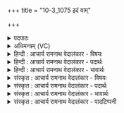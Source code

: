 +++
title = "10-3_1075 इदं वाम्"

+++
<details><summary>पदपाठः</summary>

इ꣣द꣢म्। वा꣣म्। मदिर꣢म्। म꣡धु꣢꣯। अ꣡धु꣢꣯क्षन्। अ꣡द्रि꣢꣯भिः। अ। द्रि꣣भिः। न꣡रः꣢꣯। इ꣡न्द्रा꣢꣯ग्नी। इ꣡न्द्र꣢꣯। अ꣣ग्नीइ꣡ति꣢। त꣡स्य꣢꣯। बो꣣धतम्। १०७५।
</details>

<details><summary>अधिमन्त्रम् (VC)</summary>

- इन्द्राग्नी
- श्यावाश्व आत्रेयः
- गायत्री
- षड्जः
</details>

<details><summary>हिन्दी : आचार्य रामनाथ वेदालंकार - विषयः</summary>

अगले मन्त्र में पुनः उन्हीं को सम्बोधन किया गया है।
</details>

<details><summary>हिन्दी : आचार्य रामनाथ वेदालंकार - पदार्थः</summary>

पदार्थान्वय -  हे (इन्द्राग्नी) जीवात्मा और प्राण एवं राजा और सेनापति ! (वाम्) आप दोनों को लक्ष्य करके (नरः) पुरुषार्थी मनुष्यों ने (अद्रिभिः) वाणीरूपी सिलबट्टों से (इदम्) इस (मदिरम्) आनन्दजनक एवं उत्साहजनक (मधु) मधुर वीर रस को (अधुक्षन्) दुहा है। आप दोनों (तस्य) उस वीररस को (बोधतम्) पीना जानो ॥३॥
</details>

<details><summary>हिन्दी : आचार्य रामनाथ वेदालंकार - भावार्थः</summary>

भावार्थ -  शरीर के अधिष्ठाता जीवात्मा, मन, प्राण आदि तथा राष्ट्र के अधिकारी राजा, सेनापति आदि में वीररस का संचार करके उनकी सहायता से सबको उत्कर्ष सिद्ध करना चाहिए ॥३॥ इस खण्ड में मित्र-वरुण-अर्यमा नामों से परमेश्वर-जीवात्मा-प्राण के विषय का, अन्तरात्मा के उद्बोधन का, परमात्मा से प्रार्थना का और इन्द्राग्नी नाम से जीवात्मा और प्राण एवं राजा और सेनापति के विषय का वर्णन होने से इस खण्ड की पूर्व खण्ड के साथ सङ्गति है ॥ सप्तम अध्याय में तृतीय खण्ड समाप्त ॥
</details>

<details><summary>संस्कृत : आचार्य रामनाथ वेदालंकार - विषयः</summary>

अथ पुनरपि तावेव सम्बोधयति।
</details>

<details><summary>संस्कृत : आचार्य रामनाथ वेदालंकार - पदार्थः</summary>

पदार्थान्वय -  हे (इन्द्राग्नी) जीवात्मप्राणौ नृपतिसेनापती वा ! (वाम्) युवाम् उद्दिश्य (नरः) पुरुषार्थिनो मनुष्याः (अद्रिभिः) वाग्रूपैः पेषणपाषाणैः (इदम्) एतत् (मदिरम्) आनन्दजनकम् उत्साहजनकं च (मधु) वीररसम् (अधुक्षन्) दुग्धवन्तः। युवाम् (तस्य) तं वीररसं (बोधतम्) पातुं जानीतम् ॥३॥
</details>

<details><summary>संस्कृत : आचार्य रामनाथ वेदालंकार - भावार्थः</summary>

भावार्थ -  शरीराधिष्ठातृषु जीवात्ममनःप्राणादिषु राष्ट्राधिकारिषु नृपतिसेनापत्यादिषु च वीररसं सञ्चार्य तत्साहाय्येन सर्वैरुत्कर्षः साधनीयः ॥३॥ अस्मिन् खण्डे मित्रवरुणार्यमनामभिः परमेश्वरजीवात्मप्राणविषयस्य, स्वान्तरात्मोद्बोधनस्य, परमात्मप्रार्थनस्य, इन्द्राग्निना च जीवात्मप्राणयोर्नृपतिसेनापत्योश्च वर्णनादेतत्खण्डस्य पूर्वखण्डेन संगतिरस्ति ॥
</details>

<details><summary>संस्कृत : आचार्य रामनाथ वेदालंकार - पादटिप्पनी</summary>

टिप्पनी -   १. ऋ० ८।३८।३।
</details>